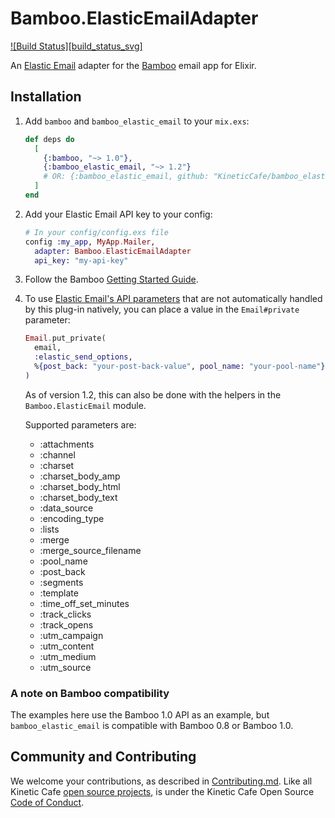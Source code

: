 # Bamboo.ElasticEmailAdapter

[![Build Status][build_status_svg]][build status]

An [Elastic Email][] adapter for the [Bamboo][] email app for Elixir.

## Installation

1. Add `bamboo` and `bamboo_elastic_email` to your `mix.exs`:

   ```elixir
   def deps do
     [
       {:bamboo, "~> 1.0"},
       {:bamboo_elastic_email, "~> 1.2"}
       # OR: {:bamboo_elastic_email, github: "KineticCafe/bamboo_elastic_email"}
     ]
   end
   ```

2. Add your Elastic Email API key to your config:

   ```elixir
   # In your config/config.exs file
   config :my_app, MyApp.Mailer,
     adapter: Bamboo.ElasticEmailAdapter
     api_key: "my-api-key"
   ```

3. Follow the Bamboo [Getting Started Guide][getting_started].

4. To use [Elastic Email's API parameters][email_send] that are not
   automatically handled by this plug-in natively, you can place a value in
   the `Email#private` parameter:

    ```elixir
    Email.put_private(
      email,
      :elastic_send_options,
      %{post_back: "your-post-back-value", pool_name: "your-pool-name"}
    )
    ```

    As of version 1.2, this can also be done with the helpers in the
    `Bamboo.ElasticEmail` module.

    Supported parameters are:
      * :attachments
      * :channel
      * :charset
      * :charset_body_amp
      * :charset_body_html
      * :charset_body_text
      * :data_source
      * :encoding_type
      * :lists
      * :merge
      * :merge_source_filename
      * :pool_name
      * :post_back
      * :segments
      * :template
      * :time_off_set_minutes
      * :track_clicks
      * :track_opens
      * :utm_campaign
      * :utm_content
      * :utm_medium
      * :utm_source

### A note on Bamboo compatibility

The examples here use the Bamboo 1.0 API as an example, but
`bamboo_elastic_email` is compatible with Bamboo 0.8 or Bamboo 1.0.

## Community and Contributing

We welcome your contributions, as described in [Contributing.md][]. Like all
Kinetic Cafe [open source projects][], is under the Kinetic Cafe Open Source
[Code of Conduct][kccoc].

[build status svg]: https://travis-ci.org/KineticCafe/bamboo_elastic_email.svg?branch=master
[build status]: https://travis-ci.org/KineticCafe/bamboo_elastic_email
[Elastic Email]: https://elasticemail.com/
[Bamboo]: https://github.com/thoughtbot/bamboo
[Hex.pm]: https://hex.pm
[getting_started]: https://github.com/thoughtbot/bamboo#getting-started
[Contributing.md]: Contributing.md
[open source projects]: https://github.com/KineticCafe
[kccoc]: https://github.com/KineticCafe/code-of-conduct
[email_send]: https://api.elasticemail.com/public/help#Email_Send
